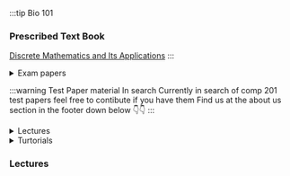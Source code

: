 :::tip Bio 101

### Prescribed Text Book
[Discrete Mathematics and Its Applications](https://drive.google.com/file/d/19EFYz11LhgTdLlZzKl8LNjoGcv_mE7PB/view?usp=drive_link)
:::






<details>
<summary>Exam papers </summary>

## Main
- [ 2017/2018 Exam](https://drive.google.com/file/d/1PX0M8ObbrQonpIuPkH-6c6oNjdSuRFmo/view?usp=drive_link)  

</details>

:::warning Test Paper material In search
Currently in search of comp 201 test papers
feel free to contibute if you have them 
Find us at the about us section in the footer down below 👇👇
:::

<details>
<summary>Lectures </summary>

- [2023-2024 Module Guide](https://drive.google.com/file/d/1JKlyIi7uf5T4l3DVZ2UcsbOR5QGRbZJQ/view?usp=drive_link)  


</details>

<details>
<summary>Turtorials </summary>

- [21 August 2023 ](https://drive.google.com/file/d/1SpGkyXxXb3rXZfwKmF-O8kDl2FvTvyve/view?usp=drive_link)

</details>








### Lectures

